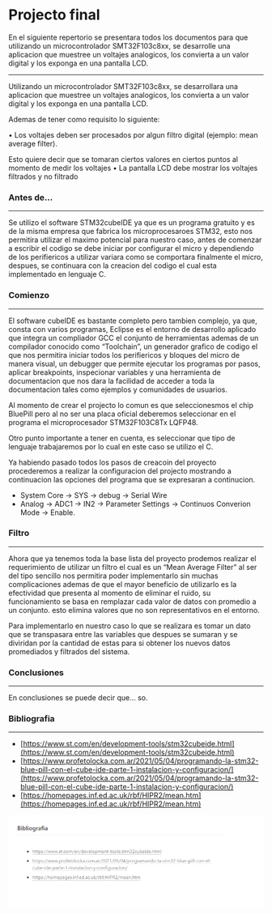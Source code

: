 # Projecto final

En el siguiente repertorio se presentara todos los documentos para que utilizando un microcontrolador SMT32F103c8xx, se desarrolle una aplicacion que muestree un voltajes analogicos, los convierta a un valor digital y los exponga en una pantalla LCD.

---

Utilizando un microcontrolador SMT32F103c8xx, se desarrollara una aplicacion que muestree un voltajes analogicos, los convierta a un valor digital y los exponga en una pantalla LCD.

Ademas de tener como requisito lo siguiente:

• Los voltajes deben ser procesados por algun filtro digital (ejemplo: mean average filter). 

Esto quiere decir que se tomaran ciertos valores en ciertos puntos al momento de medir los voltajes 
• La pantalla LCD debe mostrar los voltajes filtrados y no filtrado

### Antes de…

---

Se utilizo el software STM32cubeIDE ya que es un programa gratuito y es de la misma empresa que fabrica los microprocesaroes STM32, esto nos permitira utilizar el maximo potencial para nuestro caso, antes de comenzar a escribir el codigo se debe iniciar por configurar el micro y dependiendo de los perifiericos a utilizar variara como se comportara finalmente el micro, despues, se continuara con la creacion del codigo el cual esta implementado en lenguaje C.

  

### Comienzo

---

El software cubeIDE es bastante completo pero tambien complejo, ya que, consta con varios programas, Eclipse es el entorno de desarrollo aplicado que integra un compliador GCC el conjunto de herramientas ademas de un compilador conocido como “Toolchain”, un generador grafico de codigo el que nos permitira iniciar todos los perifiericos y bloques del micro de manera visual, un debugger que permite ejecutar los programas por pasos, aplicar breakpoints, inspecionar variables y una herramienta de documentacion que nos dara la facilidad de acceder a toda la documentacion tales como ejemplos y comunidades de usuarios.  

Al momento de crear el projecto lo comun es que seleccionesmos el chip BluePill pero al no ser una placa oficial deberemos seleccionar en el programa el microprocesador STM32F103C8Tx LQFP48.

Otro punto importante a tener en cuenta, es seleccionar que tipo de lenguaje trabajaremos por lo cual en este caso se utilizo el C.

Ya habiendo pasado todos los pasos de creacoin del proyecto procederemos a realizar la configuracion del projecto mostrando a continuacion las opciones del programa que se expresaran a continucion.

- System Core →  SYS → debug → Serial Wire
- Analog → ADC1 → IN2 → Parameter Settings → Continuos Converion Mode → Enable.

### Filtro

---

Ahora que ya tenemos toda la base lista del proyecto prodemos realizar el requerimiento de utilizar un filtro el cual es un “Mean Average Filter” al ser del tipo sencillo nos permitira poder implementarlo sin muchas complicaciones ademas de que el mayor beneficio de utilizarlo es la efectividad que presenta al momento de eliminar el ruido, su funcionamiento se basa en remplazar cada valor de datos con promedio a un conjunto. esto elimina valores que no son representativos en el entorno.

Para implementarlo en nuestro caso lo que se realizara es tomar un dato que se transpasara entre las variables que despues se sumaran y se diviridan por la cantidad de estas para si obtener los nuevos datos promediados y filtrados del sistema.

### Conclusiones

---

En conclusiones se puede decir que… so.

### Bibliografia

---

 

- [https://www.st.com/en/development-tools/stm32cubeide.html](https://www.st.com/en/development-tools/stm32cubeide.html)
- [https://www.profetolocka.com.ar/2021/05/04/programando-la-stm32-blue-pill-con-el-cube-ide-parte-1-instalacion-y-configuracion/](https://www.profetolocka.com.ar/2021/05/04/programando-la-stm32-blue-pill-con-el-cube-ide-parte-1-instalacion-y-configuracion/)
- [https://homepages.inf.ed.ac.uk/rbf/HIPR2/mean.htm](https://homepages.inf.ed.ac.uk/rbf/HIPR2/mean.htm)

![Untitled](Projecto%20final%20be707adf6d5b4683903304dd49eeafc0/Untitled.png)
